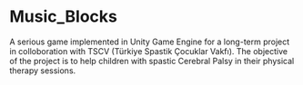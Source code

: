 # Music_Blocks

A serious game implemented in Unity Game Engine for a long-term project in colloboration with TSCV (Türkiye Spastik Çocuklar Vakfı). The objective of the project is to help children with spastic Cerebral Palsy in their physical therapy sessions.
